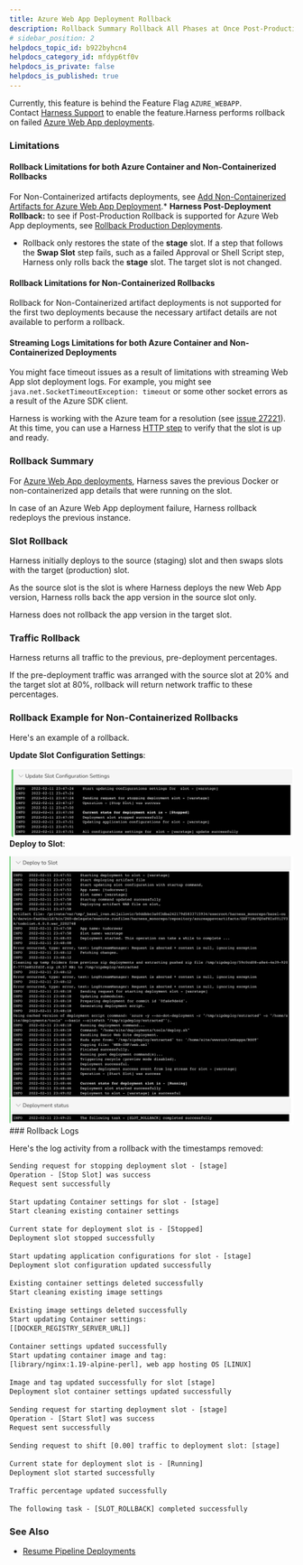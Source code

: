 ```yaml
---
title: Azure Web App Deployment Rollback
description: Rollback Summary Rollback All Phases at Once Post-Production Rollback Rollback Order in Multi-Phase Workflow
# sidebar_position: 2
helpdocs_topic_id: b922byhcn4
helpdocs_category_id: mfdyp6tf0v
helpdocs_is_private: false
helpdocs_is_published: true
---
```


Currently, this feature is behind the Feature Flag `AZURE_WEBAPP`. Contact [Harness Support](https://mail.google.com/mail/?view=cm&fs=1&tf=1&to=support@harness.io) to enable the feature.Harness performs rollback on failed [Azure Web App deployments](/article/lluikqw7q7-azure-web-app-deployments-overview).

### Limitations

#### Rollback Limitations for both Azure Container and Non-Containerized Rollbacks

For Non-Containerized artifacts deployments, see [Add Non-Containerized Artifacts for Azure Web App Deployment](/article/rflkjqxod2-add-a-non-containerized-artifacts-for-azure-web-app-deployment).* **Harness Post-Deployment Rollback:** to see if Post-Production Rollback is supported for Azure Web App deployments, see [Rollback Production Deployments](/article/2f36rsbrve-post-deployment-rollback).
* Rollback only restores the state of the **stage** slot. If a step that follows the **Swap Slot** step fails, such as a failed Approval or Shell Script step, Harness only rolls back the **stage** slot. The target slot is not changed.

#### Rollback Limitations for Non-Containerized Rollbacks

Rollback for Non-Containerized artifact deployments is not supported for the first two deployments because the necessary artifact details are not available to perform a rollback.

#### Streaming Logs Limitations for both Azure Container and Non-Containerized Deployments

You might face timeout issues as a result of limitations with streaming Web App slot deployment logs. For example, you might see `java.net.SocketTimeoutException: timeout` or some other socket errors as a result of the Azure SDK client.

Harness is working with the Azure team for a resolution (see [issue 27221](https://github.com/Azure/azure-sdk-for-java/issues/27221)). At this time, you can use a Harness [HTTP step](/article/m8ksas9f71-using-the-http-command) to verify that the slot is up and ready.

### Rollback Summary

For [Azure Web App deployments](/article/lluikqw7q7-azure-web-app-deployments-overview), Harness saves the previous Docker or non-containerized app details that were running on the slot.

In case of an Azure Web App deployment failure, Harness rollback redeploys the previous instance.

### Slot Rollback

Harness initially deploys to the source (staging) slot and then swaps slots with the target (production) slot.

As the source slot is the slot is where Harness deploys the new Web App version, Harness rolls back the app version in the source slot only.

Harness does not rollback the app version in the target slot.

### Traffic Rollback

Harness returns all traffic to the previous, pre-deployment percentages.

If the pre-deployment traffic was arranged with the source slot at 20% and the target slot at 80%, rollback will return network traffic to these percentages.

### Rollback Example for Non-Containerized Rollbacks

Here's an example of a rollback.

**Update Slot Configuration Settings**:

![](./static/azure-web-app-deployment-rollback-10.png)**Deploy to Slot**:

![](./static/azure-web-app-deployment-rollback-11.png)### Rollback Logs

Here's the log activity from a rollback with the timestamps removed:


```
Sending request for stopping deployment slot - [stage]  
Operation - [Stop Slot] was success  
Request sent successfully  
  
Start updating Container settings for slot - [stage]  
Start cleaning existing container settings  
  
Current state for deployment slot is - [Stopped]  
Deployment slot stopped successfully  
  
Start updating application configurations for slot - [stage]  
Deployment slot configuration updated successfully  
  
Existing container settings deleted successfully  
Start cleaning existing image settings  
  
Existing image settings deleted successfully  
Start updating Container settings:   
[[DOCKER_REGISTRY_SERVER_URL]]  
  
Container settings updated successfully  
Start updating container image and tag:   
[library/nginx:1.19-alpine-perl], web app hosting OS [LINUX]  
  
Image and tag updated successfully for slot [stage]  
Deployment slot container settings updated successfully  
  
Sending request for starting deployment slot - [stage]  
Operation - [Start Slot] was success  
Request sent successfully  
  
Sending request to shift [0.00] traffic to deployment slot: [stage]  
  
Current state for deployment slot is - [Running]  
Deployment slot started successfully  
  
Traffic percentage updated successfully  
  
The following task - [SLOT_ROLLBACK] completed successfully
```
### See Also

* [Resume Pipeline Deployments](/article/4dvyslwbun-resume-a-pipeline-deployment)

